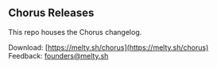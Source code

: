 ## Chorus Releases

This repo houses the Chorus changelog.

Download: [https://melty.sh/chorus](https://melty.sh/chorus)  
Feedback: [founders@melty.sh](mailto:founders@melty.sh)
